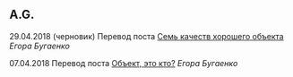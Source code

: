 ## A.G.

29.04.2018 (черновик) Перевод поста [Семь качеств хорошего объекта](/yb-object.html) _Егора Бугаенко_

07.04.2018 Перевод поста [Объект, это кто?](/yb-object.html) _Егора Бугаенко_


